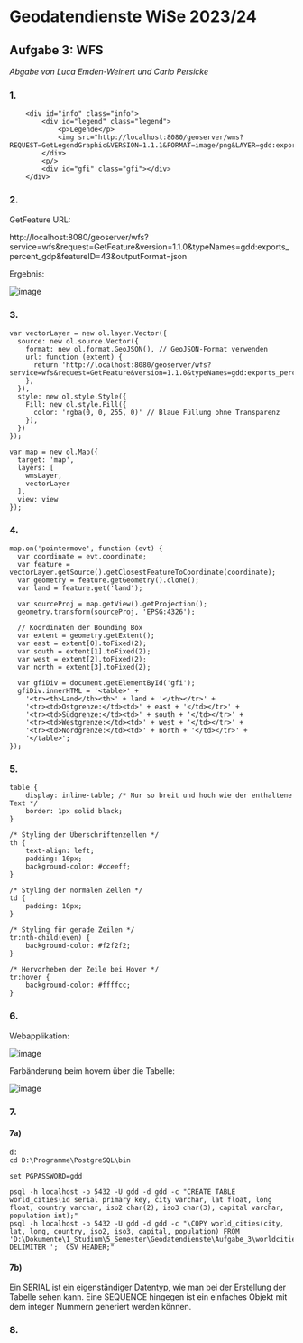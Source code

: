 # Geodatendienste WiSe 2023/24
## Aufgabe 3: WFS
*Abgabe von Luca Emden-Weinert und Carlo Persicke*

### 1. 

```
	<div id="info" class="info">
		<div id="legend" class="legend">
			<p>Legende</p>
			<img src="http://localhost:8080/geoserver/wms?REQUEST=GetLegendGraphic&VERSION=1.1.1&FORMAT=image/png&LAYER=gdd:exports_percent_gdp">
		</div>
		<p/>
		<div id="gfi" class="gfi"></div>
	</div>
```

### 2. 

GetFeature URL:

http://localhost:8080/geoserver/wfs?service=wfs&request=GetFeature&version=1.1.0&typeNames=gdd:exports_percent_gdp&featureID=43&outputFormat=json

Ergebnis:

![image](https://github.com/caaarlito/Geodatendienste/assets/134683878/564c68db-bfd5-4371-9c0b-120800042b95)


### 3. 

```
var vectorLayer = new ol.layer.Vector({
  source: new ol.source.Vector({
    format: new ol.format.GeoJSON(), // GeoJSON-Format verwenden
    url: function (extent) {
      return 'http://localhost:8080/geoserver/wfs?service=wfs&request=GetFeature&version=1.1.0&typeNames=gdd:exports_percent_gdp&outputFormat=json';
    },
  }),
  style: new ol.style.Style({
    Fill: new ol.style.Fill({
      color: 'rgba(0, 0, 255, 0)' // Blaue Füllung ohne Transparenz
    }),
  })
});

var map = new ol.Map({
  target: 'map',
  layers: [
    wmsLayer,
	vectorLayer
  ],
  view: view 
});
```

### 4.

```
map.on('pointermove', function (evt) {
  var coordinate = evt.coordinate;
  var feature = vectorLayer.getSource().getClosestFeatureToCoordinate(coordinate);
  var geometry = feature.getGeometry().clone();
  var land = feature.get('land');
  
  var sourceProj = map.getView().getProjection();
  geometry.transform(sourceProj, 'EPSG:4326');
  
  // Koordinaten der Bounding Box
  var extent = geometry.getExtent();
  var east = extent[0].toFixed(2);
  var south = extent[1].toFixed(2);
  var west = extent[2].toFixed(2);
  var north = extent[3].toFixed(2);

  var gfiDiv = document.getElementById('gfi');
  gfiDiv.innerHTML = '<table>' +
	'<tr><th>Land</th><th>' + land + '</th></tr>' +
	'<tr><td>Ostgrenze:</td><td>' + east + '</td></tr>' +
	'<tr><td>Südgrenze:</td><td>' + south + '</td></tr>' +
	'<tr><td>Westgrenze:</td><td>' + west + '</td></tr>' +
	'<tr><td>Nordgrenze:</td><td>' + north + '</td></tr>' +
	'</table>';
});
```

### 5.

```
table {
    display: inline-table; /* Nur so breit und hoch wie der enthaltene Text */
	border: 1px solid black;
}

/* Styling der Überschriftenzellen */
th {
    text-align: left;
    padding: 10px;
    background-color: #cceeff;
}

/* Styling der normalen Zellen */
td {
    padding: 10px;
}

/* Styling für gerade Zeilen */
tr:nth-child(even) {
    background-color: #f2f2f2;
}

/* Hervorheben der Zeile bei Hover */
tr:hover {
    background-color: #ffffcc;
}
```

### 6.

Webapplikation:

![image](https://github.com/caaarlito/Geodatendienste/assets/134683878/54f07a85-53da-41b1-8e03-5d6dc9f23866)

Farbänderung beim hovern über die Tabelle: 

![image](https://github.com/caaarlito/Geodatendienste/assets/134683878/61565be0-30e0-4ad4-9121-79784e913289)

### 7.

#### 7a) 

```
d:
cd D:\Programme\PostgreSQL\bin

set PGPASSWORD=gdd

psql -h localhost -p 5432 -U gdd -d gdd -c "CREATE TABLE world_cities(id serial primary key, city varchar, lat float, long float, country varchar, iso2 char(2), iso3 char(3), capital varchar, population int);"
psql -h localhost -p 5432 -U gdd -d gdd -c "\COPY world_cities(city, lat, long, country, iso2, iso3, capital, population) FROM 'D:\Dokumente\1_Studium\5_Semester\Geodatendienste\Aufgabe_3\worldcities.csv' DELIMITER ';' CSV HEADER;"
```

#### 7b)

Ein SERIAL ist ein eigenständiger Datentyp, wie man bei der Erstellung der Tabelle sehen kann. Eine SEQUENCE hingegen ist ein einfaches Objekt mit dem integer Nummern generiert werden können.

### 8.

